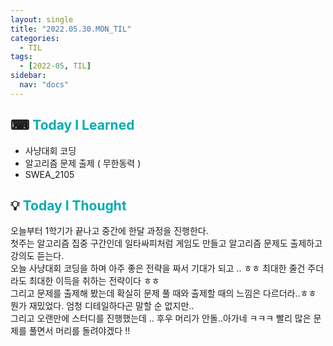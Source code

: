 ```yaml
---
layout: single
title: "2022.05.30.MON_TIL"
categories:
  - TIL
tags:
  - [2022-05, TIL]
sidebar:
  nav: "docs"
---
```


## ⌨ <a style="color:#00adb5">Today I Learned</a>

- 사냥대회 코딩
- 알고리즘 문제 출제 ( 무한동력 )
- SWEA_2105

## 💡 <a style="color:#00adb5">Today I Thought</a>

오늘부터 1학기가 끝나고 중간에 한달 과정을 진행한다.<br>
첫주는 알고리즘 집중 구간인데 일타싸피처럼 게임도 만들고 알고리즘 문제도 출제하고 강의도 듣는다.<br>
오늘 사냥대회 코딩을 하며 아주 좋은 전략을 짜서 기대가 되고 .. ㅎㅎ 최대한 줄건 주더라도 최대한 이득을 취하는 전략이다 ㅎㅎ<br>
그리고 문제를 출제해 봤는데 확실히 문제 풀 때와 출제할 때의 느낌은 다르더라..ㅎㅎ <br> 뭔가 재밌었다. 엄청 디테일하다곤 말할 순 없지만.. <br>
그리고 오랜만에 스터디를 진행했는데 .. 후우 머리가 안돌..아가네 ㅋㅋㅋ 빨리 많은 문제를 풀면서 머리를 돌려야겠다 !!
